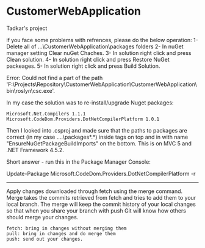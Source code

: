 # CustomerWebApplication
Tadkar's project


if you face some problems with refrences, please do the below operation:
1- Delete all of ...\CustomerWebApplication\packages folders
2- In nuGet manager setting Clear nuGet Chaches.
3- In solution right click and press Clean solution.
4- In solution right click and press Restore NuGet packeages.
5- In solution right click and press Build Solution.


Error:
Could not find a part of the path 'F:\Projects\Repository\CustomerWebApplication\CustomerWebApplication\bin\roslyn\csc.exe'.

In my case the solution was to re-install/upgrade Nuget packages:

    Microsoft.Net.Compilers 1.1.1
    Microsoft.CodeDom.Providers.DotNetCompilerPlatform 1.0.1

Then I looked into .csproj and made sure that the paths to packages are correct (in my case ..\..\packages\*.*) inside tags <ImportProject> on top and in <Target> with name "EnsureNuGetPackageBuildImports" on the bottom. This is on MVC 5 and .NET Framework 4.5.2.

Short answer - run this in the Package Manager Console:

Update-Package Microsoft.CodeDom.Providers.DotNetCompilerPlatform -r


**************************
Apply changes downloaded through fetch using the merge command. Merge takes the commits retrieved from fetch and tries to add them to your local branch. The merge will keep the commit history of your local changes so that when you share your branch with push Git will know how others should merge your changes.

    fetch: bring in changes without merging them
    pull: bring in changes and do merge them
    push: send out your changes.
